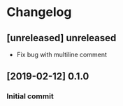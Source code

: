 # Changelog
## [unreleased] unreleased
- Fix bug with multiline comment  

## [2019-02-12] 0.1.0 
### Initial commit